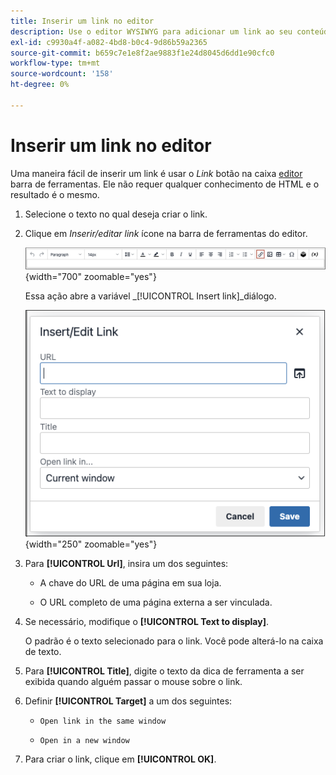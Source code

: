 ```yaml
---
title: Inserir um link no editor
description: Use o editor WYSIWYG para adicionar um link ao seu conteúdo
exl-id: c9930a4f-a082-4bd8-b0c4-9d86b59a2365
source-git-commit: b659c7e1e8f2ae9883f1e24d8045d6dd1e90cfc0
workflow-type: tm+mt
source-wordcount: '158'
ht-degree: 0%

---
```


# Inserir um link no editor

Uma maneira fácil de inserir um link é usar o _Link_ botão na caixa [editor](editor.md) barra de ferramentas. Ele não requer qualquer conhecimento de HTML e o resultado é o mesmo.

1. Selecione o texto no qual deseja criar o link.

1. Clique em _Inserir/editar link_ ícone na barra de ferramentas do editor.

   ![Barra de ferramentas do editor - Inserir link](./assets/editor-toolbar-link-button.png){width="700" zoomable="yes"}

   Essa ação abre a variável _[!UICONTROL Insert link]_diálogo.

   ![Editor - Caixa de diálogo Inserir link](./assets/editor-dialog-insert-link.png){width="250" zoomable="yes"}

1. Para **[!UICONTROL Url]**, insira um dos seguintes:

   - A chave do URL de uma página em sua loja.

   - O URL completo de uma página externa a ser vinculada.

1. Se necessário, modifique o **[!UICONTROL Text to display]**.

   O padrão é o texto selecionado para o link. Você pode alterá-lo na caixa de texto.

1. Para **[!UICONTROL Title]**, digite o texto da dica de ferramenta a ser exibida quando alguém passar o mouse sobre o link.

1. Definir **[!UICONTROL Target]** a um dos seguintes:

   - `Open link in the same window`

   - `Open in a new window`

1. Para criar o link, clique em **[!UICONTROL OK]**.
